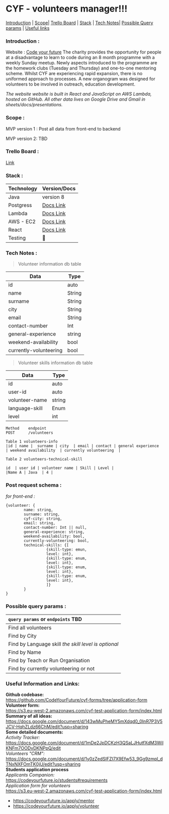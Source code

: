 # </a>CYF - volunteers manager!!!

[Introduction](#intro) |
[Scope](#scope)|
[Trello Board](#trello) |
[Stack](#stack) |
[Tech Notes](#technotes)|
[Possible Query params](#params) |
[Useful links](#useful) <br>

### <a name="intro"></a>Introduction :

Website : [Code your future](https://codeyourfuture.io/)
The charity provides the opportunity for people at a disadvantage to learn to code during an 8 month programme with a weekly Sunday meetup.
Newly aspects introduced to the programme are the homework clubs (Tuesday and Thursday) and one-to-one mentoring scheme. Whilst CYF are experiencing rapid expansion, there is no uniformed approach to processes. A new organogram was designed for volunteers to be involved in outreach, education development.

_The website website is built in React and JavaScript on AWS Lambda, hosted on GitHub. All other data lives on Google Drive and Gmail in sheets/docs/presentations._

### <a name="scope"></a> Scope :
MVP version 1 :
Post all data from front-end to backend

MVP version 2:
TBD

### <a name="trello"></a>Trello Board :

[Link](https://trello.com/b/fA4sf5J0/cyf-volunteer-tracking)


### <a name="stack"></a>Stack :

|Technology| Version/Docs|
|---|---|
|Java|version 8|
|Postgress| [Docs Link](https://www.postgresql.org/)|
|Lambda|[Docs Link](https://docs.aws.amazon.com/lambda/index.html#lang/en_us)|
|AWS - EC2|[Docs Link](https://docs.aws.amazon.com/ec2/index.html#lang/en_us)|
|React|[Docs Link](https://reactjs.org/)|
|Testing|:speak_no_evil:|


### <a name="technotes"></a>Tech Notes :
> Volunteer information db table

|Data|Type|
|---|---|
|id | auto|
|name | String|
|surname  | String|
|city | String|
|email  | String|
|contact-number | Int|
|general-experience | string|
|weekend-availability | bool|
|currently-volunteering | bool|

> Volunteer skills information db table

| Data    | Type     |
| ------------- | ------------- |
|id | auto|
|user-id| auto|
|volunteer-name|  string|
|language-skill| Enum|
|level| int|

```
Method    endpoint
POST      /volunteers

Table 1 volunteers-info
|id | name |  surname | city  | email | contact | general experience  | weekend availability  | currently volunteering  |

Table 2 volunteers-technical-skill

id  | user id | volunteer name | Skill | Level |
|Name A | Java  | 4 |
```
### <a name="front-end"/></a>Post request schema  :
*for front-end :*

```
{volunteer: {
        name: string,
        surname: string,
        cyf-city: string,
        email: string,
        contact-number: Int || null,
        general-experience: string,
        weekend-availability: bool,
        currently-volunteering: bool,
        technical-skills: {[
                  {skill-type: emun,
                  level: int},
                  {skill-type: enum,
                  level: int},
                  {skill-type: enum,
                  level: int},
                  {skill-type: enum,
                  level: int},
                  ]}
        }
}
```

### <a name="params"/></a>Possible query params  :
| `query params` or `endpoints` TBD  |
|:---|
| Find all volunteers  |
| Find by City |
| Find by Language skill   *the skill level is optional*    |
| Find by Name       |
|Find by Teach or Run Organisation|
|Find by currently volunteering or not|  

### <a name="useful"></a> Useful Information and Links:
**Github codebase:**  
https://github.com/CodeYourFuture/cyf-forms/tree/application-form  
**Volunteer form:**  
https://s3.eu-west-2.amazonaws.com/cyf-test-application-form/index.html  
**Summary of all ideas:**  
https://docs.google.com/document/d/143wMuPheMY5mXdqd0_0InR7P3V5JCV-HqhZLdz66ChM/edit?usp=sharing  
**Some detailed documents:**  
*Activity Tracker:*  
https://docs.google.com/document/d/1mDe2JpDCKzH3QSaLJHutfXdM3WilKNFm7OODvDKNPpQ/edit  
*Volunteers "CRM":*   
https://docs.google.com/document/d/1y0zZedSIFZI7X9Efw53_9Gg9zmpl_dTNxNXFOmTK0jU/edit?usp=sharing  
**Students application process**  
*Applicants Companion:*  
https://codeyourfuture.io/students#requirements    
*Application form for volunteers*  
https://s3.eu-west-2.amazonaws.com/cyf-test-application-form/index.html  
- https://codeyourfuture.io/apply/mentor  
- https://codeyourfuture.io/apply/volunteer   
